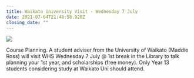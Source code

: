 ```yaml
---
title: Waikato University Visit - Wednesday 7 July
date: 2021-07-04T21:48:58.920Z
closing_date: ""
---
```

![](https://res.cloudinary.com/whanganuihigh/image/upload/v1616095043/Careers%20and%20Vocational/Logos/Waikato_Uni_logo.jpg)

Course Planning. A student adviser from the University of Waikato (Maddie Ross) will visit WHS Wednesday 7 July @ 1st break in the Library to talk planning your 1st year, and scholarships (free money). Only Year 13 students considering study at Waikato Uni should attend.